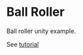 # Ball Roller

Ball roller unity example.

See [tutorial](https://unity3d.com/learn/tutorials/projects/roll-ball-tutorial)

